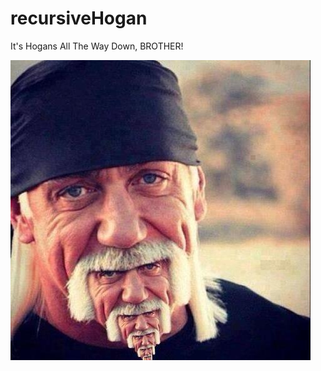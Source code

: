 # recursiveHogan
It's Hogans All The Way Down, BROTHER!

![fractalHogan](https://github.com/zmattingly/recursiveHogan/blob/master/fractalHogan.jpg?raw=true)
